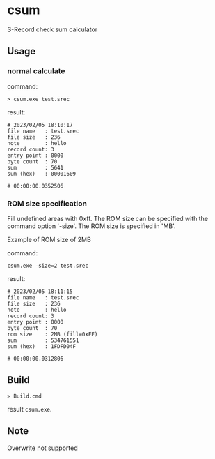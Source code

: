 # csum

S-Record check sum calculator

## Usage

### normal calculate

command:

    > csum.exe test.srec

result:

    # 2023/02/05 18:10:17
    file name   : test.srec
    file size   : 236
    note        : hello
    record count: 3
    entry point : 0000
    byte count  : 70
    sum         : 5641
    sum (hex)   : 00001609

    # 00:00:00.0352506

### ROM size specification

Fill undefined areas with 0xff.
The ROM size can be specified with the command option '-size'.
The ROM size is specified in 'MB'.

Example of ROM size of 2MB

command:

    csum.exe -size=2 test.srec

result:

    # 2023/02/05 18:11:15
    file name   : test.srec
    file size   : 236
    note        : hello
    record count: 3
    entry point : 0000
    byte count  : 70
    rom size    : 2MB (fill=0xFF)
    sum         : 534761551
    sum (hex)   : 1FDFD04F

    # 00:00:00.0312806

## Build

    > Build.cmd

result `csum.exe`.

## Note

Overwrite not supported
